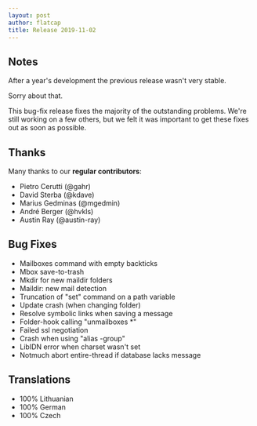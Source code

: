 ```yaml
---
layout: post
author: flatcap
title: Release 2019-11-02
---
```


## Notes

After a year's development the previous release wasn't very stable.

Sorry about that.

This bug-fix release fixes the majority of the outstanding problems.
We're still working on a few others, but we felt it was important to get these fixes out as soon as possible.

## Thanks

Many thanks to our **regular contributors**:

- Pietro Cerutti (@gahr)
- David Sterba (@kdave)
- Marius Gedminas (@mgedmin)
- André Berger (@hvkls)
- Austin Ray (@austin-ray)

## Bug Fixes

- Mailboxes command with empty backticks
- Mbox save-to-trash
- Mkdir for new maildir folders
- Maildir: new mail detection
- Truncation of "set" command on a path variable
- Update crash (when changing folder)
- Resolve symbolic links when saving a message
- Folder-hook calling "unmailboxes *"
- Failed ssl negotiation
- Crash when using "alias -group"
- LibIDN error when charset wasn't set
- Notmuch abort entire-thread if database lacks message

## Translations

- 100% Lithuanian
- 100% German
- 100% Czech
